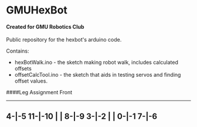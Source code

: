 # GMUHexBot
#### Created for GMU Robotics Club

Public repository for the hexbot's arduino code.

Contains:
* hexBotWalk.ino - the sketch making robot walk, includes  calculated offsets
* offsetCalcTool.ino - the sketch that aids in testing servos and finding offset values.

####Leg Assignment
     Front
   _________
 4-|-5   11-|-10
   |        |
 8-|-9    3-|-2
   |        |
 0-|-1    7-|-6
   ----------
